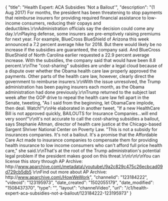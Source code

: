 {
    "title": "Health Expert: ACA Subsidies 'Not a Bailout'",
    "description": "(1 Aug 2017) For months, the president has been threatening to stop payments that reimburse insurers for providing required financial assistance to low-income consumers, reducing their copays and deductibles.\r\nAdministration officials say the decision could come any day.\r\nPlaying defense, some insurers are pre-emptively raising premiums for next year. For example, BlueCross BlueShield of Arizona this week announced a 7.2 percent average hike for 2018. But there would likely be no increase if the subsidies are guaranteed, the company said. And BlueCross BlueShield of North Carolina earlier requested a 22.9 percent average increase. With the subsidies, the company said that would have been 8.8 percent.\r\nThe \"cost-sharing\" subsidies are under a legal cloud because of a dispute over whether the Obama health care law properly approved the payments. Other parts of the health care law, however, clearly direct the government to reimburse insurers.\r\nWith the issue unresolved, the Trump administration has been paying insurers each month, as the Obama administration had done previously.\r\nTrump returned to the subject last week after the GOP drive to repeal the health care law fell apart in the Senate, tweeting, \"As I said from the beginning, let ObamaCare implode, then deal. Watch!\"\r\nHe elaborated in another tweet, \"If a new HealthCare Bill is not approved quickly, BAILOUTS for Insurance Companies...will end very soon!\"\r\nIt's not accurate to call the cost-sharing subsidies a bailout, says Stephanie Altman, director of health care justice at the Chicago-based Sargent Shriver National Center on Poverty Law. \"This is not a subsidy for insurances companies. It's not a bailout. It's a promise that the Affordable Care Act made to insurance companies to compensate them for providing health insurance to low income consumers who can't afford full price health care,\" she said.\r\nThat's at the root of the Trump administration's potential legal problem if the president makes good on this threat.\r\n\r\n\r\nYou can license this story through AP Archive: http:\/\/www.aparchive.com\/metadata\/youtube\/9a2c829c475c26ecbcad09d729cb5db5 \r\nFind out more about AP Archive: http:\/\/www.aparchive.com\/HowWeWork",
    "channelid": "123184222",
    "videoid": "123195973",
    "date_created": "1502055179",
    "date_modified": "1508437370",
    "type": "",
    "layout": "channelVideo",
    "url": "\/c1\/health-expert-aca-subsidies-not-a-bailout\/123184222-123195973"
}